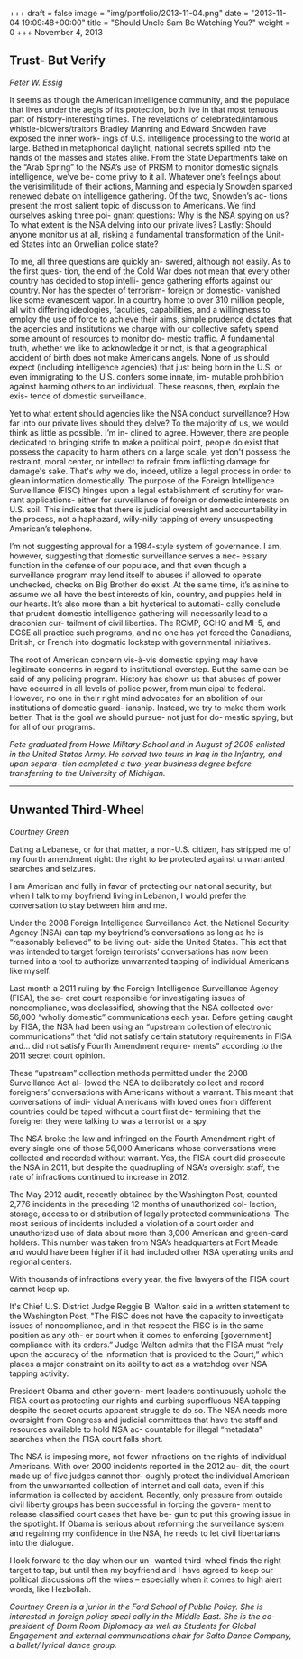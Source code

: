 +++
draft = false
image = "img/portfolio/2013-11-04.png"
date = "2013-11-04 19:09:48+00:00"
title = "Should Uncle Sam Be Watching You?"
weight = 0
+++
November 4, 2013
<!--more-->

## Trust- But Verify

_Peter W. Essig_

It seems as though the American intelligence community, and the populace that lives under the aegis of its protection, both live in that most tenuous part of history-interesting times. The revelations of celebrated/infamous whistle-blowers/traitors Bradley Manning and Edward Snowden have exposed the inner work- ings of U.S. intelligence processing to the world at large. Bathed in metaphorical daylight, national secrets spilled into the hands of the masses and states alike. From the State Department’s take on the “Arab Spring” to the NSA’s use of PRISM to monitor domestic signals intelligence, we’ve be- come privy to it all. Whatever one’s feelings about the verisimilitude of their actions, Manning and especially Snowden sparked renewed debate on intelligence gathering. Of the two, Snowden’s ac- tions present the most salient topic of discussion to Americans. We find ourselves asking three poi- gnant questions: Why is the NSA spying on us? To what extent is the NSA delving into our private lives? Lastly: Should anyone monitor us at all, risking a fundamental transformation of the Unit- ed States into an Orwellian police state?

To me, all three questions are quickly an- swered, although not easily. As to the first ques- tion, the end of the Cold War does not mean that every other country has decided to stop intelli- gence gathering efforts against our country. Nor has the specter of terrorism- foreign or domestic- vanished like some evanescent vapor. In a country home to over 310 million people, all with differing ideologies, faculties, capabilities, and a willingness to employ the use of force to achieve their aims, simple prudence dictates that the agencies and institutions we charge with our collective safety spend some amount of resources to monitor do- mestic traffic. A fundamental truth, whether we like to acknowledge it or not, is that a geographical accident of birth does not make Americans angels. None of us should expect (including intelligence agencies) that just being born in the U.S. or even immigrating to the U.S. confers some innate, im- mutable prohibition against harming others to an individual. These reasons, then, explain the exis- tence of domestic surveillance.

Yet to what extent should agencies like the NSA conduct surveillance? How far into our private lives should they delve? To the majority of us, we would think as little as possible. I’m in- clined to agree. However, there are people dedicated to bringing strife to make a political point, people do exist that possess the capacity to harm others on a large scale, yet don't possess the restraint, moral center, or intellect to refrain from inflicting damage for damage's sake. That's why we do, indeed, utilize a legal process in order to glean information domestically. The purpose of the Foreign Intelligence Surveillance (FISC) hinges upon a legal establishment of scrutiny for war- rant applications- either for surveillance of foreign or domestic interests on U.S. soil. This indicates that there is judicial oversight and accountability in the process, not a haphazard, willy-nilly tapping of every unsuspecting American’s telephone.

I’m not suggesting approval for a 1984-style system of governance. I am, however, suggesting that domestic surveillance serves a nec- essary function in the defense of our populace, and that even though a surveillance program may lend itself to abuses if allowed to operate unchecked, checks on Big Brother do exist. At the same time, it’s asinine to assume we all have the best interests of kin, country, and puppies held in our hearts. It’s also more than a bit hysterical to automati- cally conclude that prudent domestic intelligence gathering will necessarily lead to a draconian cur- tailment of civil liberties. The RCMP, GCHQ and MI-5, and DGSE all practice such programs, and no one has yet forced the Canadians, British, or French into dogmatic lockstep with governmental initiatives.

The root of American concern vis-à-vis domestic spying may have legitimate concerns in regard to institutional overstep. But the same can be said of any policing program. History has shown us that abuses of power have occurred in all levels of police power, from municipal to federal. However, no one in their right mind advocates for an abolition of our institutions of domestic guard- ianship. Instead, we try to make them work better. That is the goal we should pursue- not just for do- mestic spying, but for all of our programs.


_Pete graduated from Howe Military School and in August of 2005 enlisted in the United States Army. He served two tours in Iraq in the Infantry, and upon separa- tion completed a two-year business degree before transferring to the University of Michigan._

---

## Unwanted Third-Wheel

_Courtney Green_

Dating a Lebanese, or for that matter, a non-U.S. citizen, has stripped me of my fourth amendment right: the right to be protected against unwarranted searches and seizures.

I am American and fully in favor of protecting our national security, but when I talk to my boyfriend living in Lebanon, I would prefer the conversation to stay between him and me.

Under the 2008 Foreign Intelligence Surveillance Act, the National Security Agency (NSA) can tap my boyfriend’s conversations as long as he is “reasonably believed” to be living out- side the United States. This act that was intended to target foreign terrorists’ conversations has now been turned into a tool to authorize unwarranted tapping of individual Americans like myself.

Last month a 2011 ruling by the Foreign Intelligence Surveillance Agency (FISA), the se- cret court responsible for investigating issues of noncompliance, was declassified, showing that the NSA collected over 56,000 “wholly domestic” communications each year. Before getting caught by FISA, the NSA had been using an “upstream collection of electronic communications” that “did not satisfy certain statutory requirements in FISA and... did not satisfy Fourth Amendment require- ments” according to the 2011 secret court opinion.

These “upstream” collection methods permitted under the 2008 Surveillance Act al- lowed the NSA to deliberately collect and record foreigners’ conversations with Americans without a warrant. This meant that conversations of indi- vidual Americans with loved ones from different countries could be taped without a court first de- termining that the foreigner they were talking to was a terrorist or a spy.

The NSA broke the law and infringed on the Fourth Amendment right of every single one of those 56,000 Americans whose conversations were collected and recorded without warrant. Yes, the FISA court did prosecute the NSA in 2011, but despite the quadrupling of NSA’s oversight staff, the rate of infractions continued to increase in 2012.

The May 2012 audit, recently obtained by the Washington Post, counted 2,776 incidents in the preceding 12 months of unauthorized col- lection, storage, access to or distribution of legally protected communications. The most serious of incidents included a violation of a court order and unauthorized use of data about more than 3,000 American and green-card holders. This number was taken from NSA’s headquarters at Fort Meade and would have been higher if it had included other NSA operating units and regional centers.

With thousands of infractions every year, the five lawyers of the FISA court cannot keep up.

It's Chief U.S. District Judge Reggie B. Walton said in a written statement to the Washington Post, "The FISC does not have the capacity to investigate issues of noncompliance, and in that respect the FISC is in the same position as any oth- er court when it comes to enforcing [government] compliance with its orders.” Judge Walton admits that the FISA must “rely upon the accuracy of the information that is provided to the Court,” which places a major constraint on its ability to act as a watchdog over NSA tapping activity.

President Obama and other govern- ment leaders continuously uphold the FISA court as protecting our rights and curbing superfluous NSA tapping despite the secret courts apparent struggle to do so. The NSA needs more oversight from Congress and judicial committees that have the staff and resources available to hold NSA ac- countable for illegal “metadata” searches when the FISA court falls short.

The NSA is imposing more, not fewer infractions on the rights of individual Americans. With over 2000 incidents reported in the 2012 au- dit, the court made up of five judges cannot thor- oughly protect the individual American from the unwarranted collection of internet and call data, even if this information is collected by accident. Recently, only pressure from outside civil liberty groups has been successful in forcing the govern- ment to release classified court cases that have be- gun to put this growing issue in the spotlight. If Obama is serious about reforming the surveillance system and regaining my confidence in the NSA, he needs to let civil libertarians into the dialogue.

I look forward to the day when our un- wanted third-wheel finds the right target to tap, but until then my boyfriend and I have agreed to keep our political discussions off the wires – especially when it comes to high alert words, like Hezbollah.


_Courtney Green is a junior in the Ford School of Public Policy. She is interested
in foreign policy speci cally in the Middle East. She is the co-president of Dorm Room Diplomacy as well as Students for Global Engagement and external communications chair for Salto Dance Company, a ballet/ lyrical dance group._

